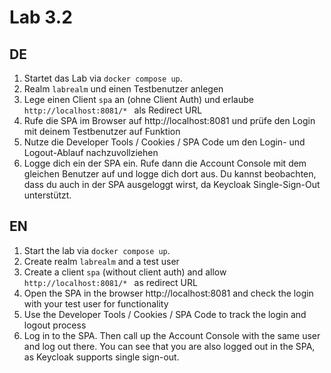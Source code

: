 # Lab 3.2

## DE

1) Startet das Lab via `docker compose up`.
2) Realm `labrealm` und einen Testbenutzer anlegen
3) Lege einen Client `spa` an (ohne Client Auth) und erlaube `http://localhost:8081/* ` als Redirect URL
4) Rufe die SPA im Browser auf http://localhost:8081 und prüfe den Login mit deinem Testbenutzer auf Funktion
5) Nutze die Developer Tools / Cookies / SPA Code um den Login- und Logout-Ablauf nachzuvollziehen
6) Logge dich ein der SPA ein. Rufe dann die Account Console mit dem gleichen Benutzer auf und logge dich dort aus. Du kannst beobachten, dass du auch in der SPA ausgeloggt wirst, da Keycloak Single-Sign-Out unterstützt.

## EN

1) Start the lab via `docker compose up`.
2) Create realm `labrealm` and a test user
3) Create a client `spa` (without client auth) and allow `http://localhost:8081/* ` as redirect URL
4) Open the SPA in the browser http://localhost:8081 and check the login with your test user for functionality
5) Use the Developer Tools / Cookies / SPA Code to track the login and logout process
6) Log in to the SPA. Then call up the Account Console with the same user and log out there. You can see that you are also logged out in the SPA, as Keycloak supports single sign-out.